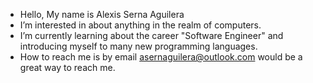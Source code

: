 -  Hello, My name is Alexis Serna Aguilera
-  I’m interested in about anything in the realm of computers.
-  I’m currently learning about the career "Software Engineer" and introducing myself to many new programming languages.
-  How to reach me is by email asernaguilera@outlook.com would be a great way to reach me.

<!---
iiiamalex/iiiamalex is a ✨ special ✨ repository because its `README.md` (this file) appears on your GitHub profile.
You can click the Preview link to take a look at your changes.
--->
